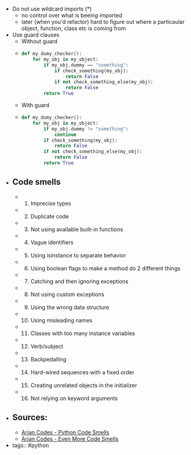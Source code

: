 - Do not use wildcard imports (\*)
	- no control over what is beeing imported
	- later (when you'd refactor) hard to figure out where a particaular object, function, class etc is coming from
- Use guard clauses
	- Without guard
	- ```python
	  def my_dumy_checker():
	      for my_obj in my_object:
	          if my_obj.dummy == "something":
	              if check_something(my_obj):
	                  return False
	              if not check_something_else(my_obj):
	                  return False
	          return True
	  ```
	- With guard
	- ```python
	  def my_dumy_checker():
	      for my_obj in my_object:
	          if my_obj.dummy != "something":
	              continue
	          if check_something(my_obj):
	              return False
	          if not check_something_else(my_obj):
	              return False
	          return True
	  ```
- ## Code smells
	- 1. Imprecise types
	- 2. Duplicate code
	- 3. Not using available built-in functions
	- 4. Vague identifiers
	- 5. Using isinstance to separate behavior
	- 6. Using boolean flags to make a method do 2 different things
	- 7. Catching and then ignoring exceptions
	- 8. Not using custom exceptions
	- 9. Using the wrong data structure
	- 10. Using misleading names
	- 11. Classes with too many instance variables
	- 12. Verb/subject
	- 13. Backpedalling
	- 14. Hard-wired sequences with a fixed order
	- 15. Creating unrelated objects in the initializer
	- 16. Not relying on keyword arguments
- ## Sources:
	- [Arjan Codes - Python Code Smells](https://www.youtube.com/watch?v=LrtnLEkOwFE)
	- [Arjan Codes - Even More Code Smells](https://www.youtube.com/watch?v=Kl3_Gmn4Ujg)
- tags:: #python